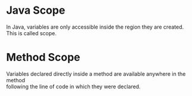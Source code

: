 # Java Scope  
In Java, variables are only accessible inside the region they are created. This is called scope.   

# Method Scope  
Variables declared directly inside a method are available anywhere in the method   
following the line of code in which they were declared.  

